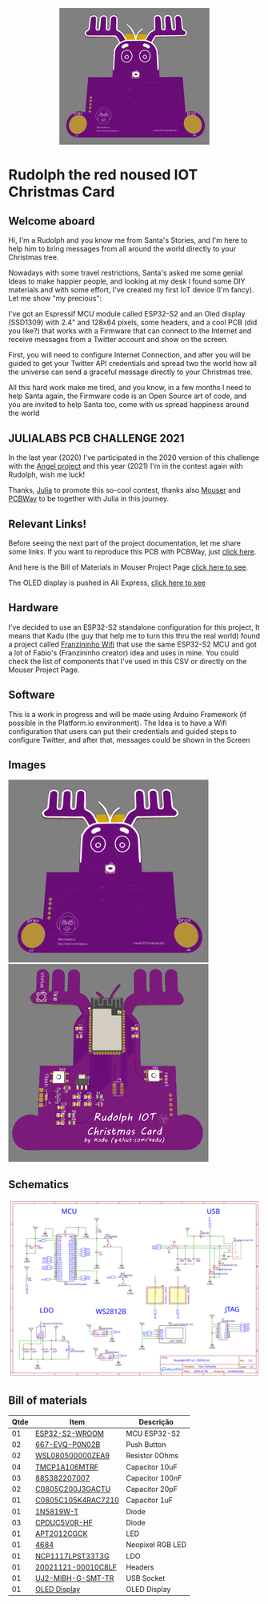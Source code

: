 <p align="center"><img src="docs/images/pcbfront.png" width="300px" /></p>

# Rudolph the red noused IOT Christmas Card


## Welcome aboard


Hi, I'm a Rudolph and you know me from Santa's Stories, and I'm here to help him to bring messages from all around the world directly to your Christmas tree.

Nowadays with some travel restrictions, Santa's asked me some genial Ideas to make happier people, and looking at my desk I found some DIY materials and with some effort, I've created my first IoT device (I'm fancy). Let me show "my precious":

I've got an Espressif MCU module called ESP32-S2 and an Oled display (SSD1309) with 2.4" and 128x64 pixels, some headers, and a cool PCB (did you like?)  that works with a Firmware that can connect to the Internet and receive messages from a Twitter account and show on the screen.

First, you will need to configure Internet Connection, and after you will be guided to get your Twitter API credentials and spread two the world how all the universe can send a graceful message directly to your Christmas tree.


All this hard work make me tired, and you know, in a few months I need to help Santa again, the Firmware code is an Open Source art of code, and you are invited to help Santa too, come with us spread happiness around the world

## JULIALABS PCB CHALLENGE 2021

In the last year (2020) I've participated in the 2020 version of this challenge with the [Angel project](https://www.pcbway.com/project/shareproject/Christmas_PCB_Contest___JuliaLabs.html) and this year (2021) I'm in the contest again with Rudolph, wish me luck!

Thanks, [Julia](https://www.twitch.tv/julialabs) to promote this so-cool contest, thanks also [Mouser](https://br.mouser.com/) and [PCBWay](https://www.pcbway.com/) to be together with Julia in this journey.


## Relevant Links!


Before seeing the next part of the project documentation, let me share some links. If you want to reproduce this PCB with PCBWay, just [click here](https://www.pcbway.com/project/shareproject/Rudolph_the_Red_Christmas_IOT_Card_fdf2904b.html).

And here is the Bill of Materials in Mouser Project Page [click here to see](https://www.mouser.com/ProjectManager/ProjectDetail.aspx?AccessID=f3c79484f0).

The OLED display is pushed in Ali Express, [click here to see](https://s.click.aliexpress.com/e/_Aa7ykQ)


## Hardware


I've decided to use an ESP32-S2 standalone configuration for this project, It means that Kadu (the guy that help me to turn this thru the real world) found a project called [Franzininho Wifi](https://github.com/Franzininho/Franzininho-WIFI) that use the same ESP32-S2 MCU and got a lot of Fabio's (Franzininho creator) idea and uses in mine. You could check the list of components that I've used in this CSV or directly on the Mouser Project Page.


## Software


This is a work in progress and will be made using Arduino Framework (if possible in the Platform.io environment). The Idea is to have a Wifi configuration that users can put their credentials and guided steps to configure Twitter, and after that, messages could be shown in the Screen

## Images

<img src="docs/images/pcbfront.png" width="400px" />
<img src="docs/images/pcbback.png" width="400px" />


## Schematics

![Schematics](docs/images/schematics_v2.svg "Schematics")

## Bill of materials

| Qtde| Item              | Descrição       |
| --- | ---               | ---             |
| 01  | [ESP32-S2-WROOM](https://br.mouser.com/ProductDetail/356-ESP32S2WRM3200PH)    | MCU ESP32-S2    |
| 02  | [667-EVQ-P0N02B](https://br.mouser.com/ProductDetail/667-EVQ-P0N02B)    | Push Button     |
| 02  | [WSL080500000ZEA9](https://br.mouser.com/ProductDetail/71-WSL080500000ZEA9)  | Resistor 0Ohms  |
| 04  | [TMCP1A106MTRF](https://br.mouser.com/ProductDetail/74-TMCP1A106MTRF)     | Capacitor 10uF  |
| 03  | [885382207007](https://br.mouser.com/ProductDetail/710-885382207007)      | Capacitor 100nF |
| 02  | [C0805C200J3GACTU](https://br.mouser.com/ProductDetail/80-C0805C200J3G)  | Capacitor 20pF  |
| 01  | [C0805C105K4RAC7210](https://br.mouser.com/ProductDetail/80-C0805C105K4R7210)| Capacitor 1uF   |
| 01  | [1N5819W-T](https://br.mouser.com/ProductDetail/583-1N5819W-T)         | Diode           |
| 03  | [CPDUC5V0R-HF](https://br.mouser.com/ProductDetail/750-CPDUC5V0R-HF)      | Diode           |
| 01  | [APT2012CGCK](https://br.mouser.com/ProductDetail/604-APT2012CGCK)       | LED             |
| 01  | [4684](https://br.mouser.com/ProductDetail/485-4684)              | Neopixel RGB LED|
| 01  | [NCP1117LPST33T3G](https://br.mouser.com/ProductDetail/863-NCP1117LPST33T3G)  | LDO             |
| 01  | [20021121-00010C8LF](https://br.mouser.com/ProductDetail/649-200211210010C8LF)| Headers         |
| 01  | [UJ2-MIBH-G-SMT-TR](https://br.mouser.com/ProductDetail/490-UJ2-MIBH-G-SMTTR) | USB Socket      |
| 01  | [OLED Display](https://s.click.aliexpress.com/e/_Aa7ykQ)      | OLED Display    |
